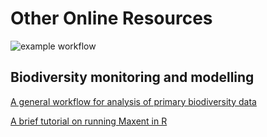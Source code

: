 # Other Online Resources
![example workflow](https://github.com/github/docs/actions/workflows/main.yml/badge.svg)

## Biodiversity monitoring and modelling

[A general workflow for analysis of primary biodiversity data](https://biodiversitydata-se.github.io/biodiversity-analysis-tools/index.html)

[A brief tutorial on running Maxent in R](https://github.com/shandongfx/workshop_maxent_R/blob/master/code/Appendix1_case_study.md)